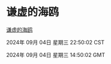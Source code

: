 # 谦虚的海鸥
[谦虚的海鸥](http://219.139.196.164:56308/qxdho/course/base/hotlink/index.php)

2024年 09月 04日 星期三 22:50:02 CST

2024年 09月 04日 星期三 14:50:02 GMT
